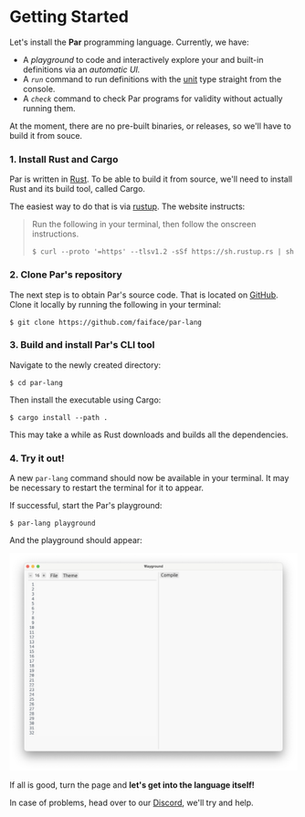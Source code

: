 # Getting Started

Let's install the **Par** programming language. Currently, we have:
- A _playground_ to code and interactively explore your and built-in definitions via
  an _automatic UI._
- A _`run`_ command to run definitions with the [unit](./types/unit.md) type straight from
  the console.
- A _`check`_ command to check Par programs for validity without actually running them.

At the moment, there are no pre-built binaries, or releases, so we'll have to build it from
souce.

### 1. Install Rust and Cargo

Par is written in [Rust](https://www.rust-lang.org). To be able to build it from source,
we'll need to install Rust and its build tool, called Cargo.

The easiest way to do that is via [rustup](https://rustup.rs). The website instructs:

> Run the following in your terminal, then follow the onscreen instructions.
>
> ```
> $ curl --proto '=https' --tlsv1.2 -sSf https://sh.rustup.rs | sh
> ```

### 2. Clone Par's repository

The next step is to obtain Par's source code. That is located on
[GitHub](https://github.com/faiface/par-lang). Clone it locally by running the following
in your terminal:

```
$ git clone https://github.com/faiface/par-lang
```

### 3. Build and install Par's CLI tool

Navigate to the newly created directory:

```
$ cd par-lang
```

Then install the executable using Cargo:

```
$ cargo install --path .
```

This may take a while as Rust downloads and builds all the dependencies.

### 4. Try it out!

A new `par-lang` command should now be available in your terminal. It may be necessary
to restart the terminal for it to appear.

If successful, start the Par's playground:

```
$ par-lang playground
```

And the playground should appear:

![Playground window](./images/getting_started_1.png)

If all is good, turn the page and **let's get into the language itself!**

In case of problems, head over to our [Discord](https://discord.gg/8KsypefW99), we'll try and
help.